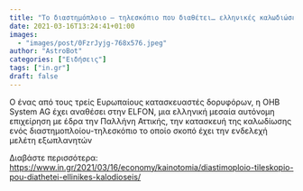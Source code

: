 ```yaml
---
title: "Το διαστημόπλοιο – τηλεσκόπιο που διαθέτει… ελληνικές καλωδιώσεις"
date: 2021-03-16T13:24:41+01:00
images:
  - "images/post/0FzrJyjg-768x576.jpeg"
author: "AstroBot"
categories: ["Ειδήσεις"]
tags: ["in.gr"]
draft: false
---
```


Ο ένας από τους τρείς Ευρωπαίους κατασκευαστές δορυφόρων, η ΟΗΒ System AG έχει αναθέσει στην ELFON, μια ελληνική μεσαία αυτόνομη επιχείρηση με έδρα την Παλλήνη Αττικής, την κατασκευή της καλωδίωσης ενός διαστημοπλοίου-τηλεσκόπιο το οποίο σκοπό έχει την ενδελεχή μελέτη εξωπλανητών

Διαβάστε περισσότερα: https://www.in.gr/2021/03/16/economy/kainotomia/diastimoploio-tileskopio-pou-diathetei-ellinikes-kalodioseis/

